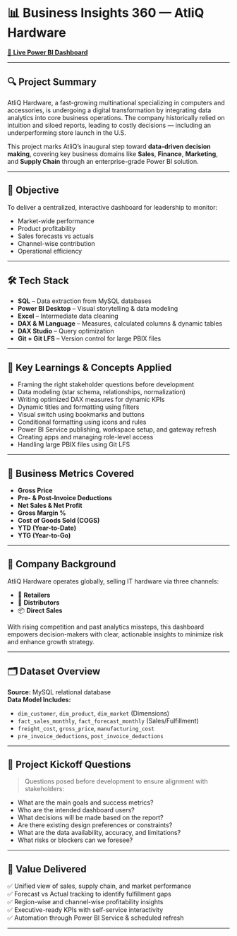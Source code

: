 # 📊 Business Insights 360 — AtliQ Hardware

[🔗 **Live Power BI Dashboard**](https://app.powerbi.com/view?r=eyJrIjoiNjZjYWI4ZWUtNWFiMC00ZWFkLTk5MjctN2Q1NGM2NWJlNDE2IiwidCI6ImM2ZTU0OWIzLTVmNDUtNDAzMi1hYWU5LWQ0MjQ0ZGM1YjJjNCJ9)  

---

## 🔍 Project Summary

AtliQ Hardware, a fast-growing multinational specializing in computers and accessories, is undergoing a digital transformation by integrating data analytics into core business operations. The company historically relied on intuition and siloed reports, leading to costly decisions — including an underperforming store launch in the U.S. 

This project marks AtliQ’s inaugural step toward **data-driven decision making**, covering key business domains like **Sales**, **Finance**, **Marketing**, and **Supply Chain** through an enterprise-grade Power BI solution.

---

## 🎯 Objective

To deliver a centralized, interactive dashboard for leadership to monitor:
- Market-wide performance
- Product profitability
- Sales forecasts vs actuals
- Channel-wise contribution
- Operational efficiency

---

## 🛠 Tech Stack

- **SQL** – Data extraction from MySQL databases  
- **Power BI Desktop** – Visual storytelling & data modeling  
- **Excel** – Intermediate data cleaning  
- **DAX & M Language** – Measures, calculated columns & dynamic tables  
- **DAX Studio** – Query optimization  
- **Git + Git LFS** – Version control for large PBIX files

---

## 📌 Key Learnings & Concepts Applied

- Framing the right stakeholder questions before development  
- Data modeling (star schema, relationships, normalization)  
- Writing optimized DAX measures for dynamic KPIs  
- Dynamic titles and formatting using filters  
- Visual switch using bookmarks and buttons  
- Conditional formatting using icons and rules  
- Power BI Service publishing, workspace setup, and gateway refresh  
- Creating apps and managing role-level access  
- Handling large PBIX files using Git LFS  

---

## 🧠 Business Metrics Covered

- **Gross Price**  
- **Pre- & Post-Invoice Deductions**  
- **Net Sales & Net Profit**  
- **Gross Margin %**  
- **Cost of Goods Sold (COGS)**  
- **YTD (Year-to-Date)**  
- **YTG (Year-to-Go)**

---

## 🏢 Company Background

AtliQ Hardware operates globally, selling IT hardware via three channels:
- 🛒 **Retailers**
- 🔁 **Distributors**
- 📦 **Direct Sales**

With rising competition and past analytics missteps, this dashboard empowers decision-makers with clear, actionable insights to minimize risk and enhance growth strategy.

---

## 🗂 Dataset Overview

**Source:** MySQL relational database  
**Data Model Includes:**
- `dim_customer`, `dim_product`, `dim_market` (Dimensions)
- `fact_sales_monthly`, `fact_forecast_monthly` (Sales/Fulfillment)
- `freight_cost`, `gross_price`, `manufacturing_cost`  
- `pre_invoice_deductions`, `post_invoice_deductions`

---

## 📅 Project Kickoff Questions

> Questions posed before development to ensure alignment with stakeholders:
- What are the main goals and success metrics?
- Who are the intended dashboard users?
- What decisions will be made based on the report?
- Are there existing design preferences or constraints?
- What are the data availability, accuracy, and limitations?
- What risks or blockers can we foresee?

---

## 🧩 Value Delivered

✅ Unified view of sales, supply chain, and market performance  
✅ Forecast vs Actual tracking to identify fulfillment gaps  
✅ Region-wise and channel-wise profitability insights  
✅ Executive-ready KPIs with self-service interactivity  
✅ Automation through Power BI Service & scheduled refresh

---

